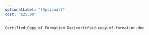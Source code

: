 ```yaml
---
optionalLabel: "(Optional)"
cost: "$25.00"
---
```


`Certified Copy of Formation Doc|certified-copy-of-formation-doc`
